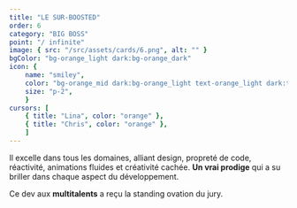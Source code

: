 ```yaml
---
title: "LE SUR-BOOSTED"
order: 6
category: "BIG BOSS"
point: "/ infinite"
image: { src: "/src/assets/cards/6.png", alt: "" }
bgColor: "bg-orange_light dark:bg-orange_dark"
icon: {
    name: "smiley",
    color: "bg-orange_mid dark:bg-orange_light text-orange_light dark:text-orange_dark",
    size: "p-2",
    }
cursors: [
    { title: "Lina", color: "orange" },
    { title: "Chris", color: "orange" },
    ]
---
```


Il excelle dans tous les domaines, alliant design, propreté de code, réactivité, animations fluides et créativité cachée. **Un vrai prodige** qui a su briller dans chaque aspect du développement.

Ce dev aux **multitalents** a reçu la standing ovation du jury.  